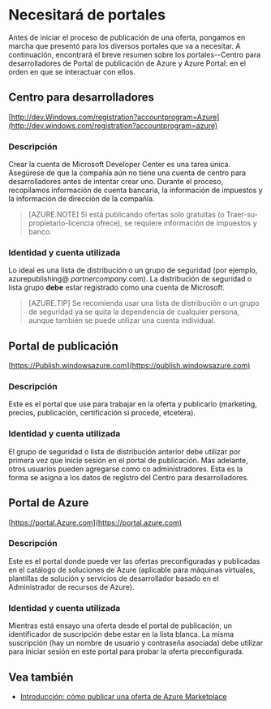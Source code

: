 <properties
   pageTitle="Información general sobre los portales de diversos necesarios para crear una oferta de Marketplace | Microsoft Azure"
   description="Información general sobre los portales de diversos necesarios para crear una oferta de Marketplace"
   services="marketplace-publishing"
   documentationCenter=""
   authors="HannibalSII"
   manager="hascipio"
   editor=""/>

<tags
   ms.service="marketplace"
   ms.devlang="na"
   ms.topic="article"
   ms.tgt_pltfrm="na"
   ms.workload="na"
   ms.date="07/27/2016"
   ms.author="hascipio" />


# <a name="portals-you-will-need"></a>Necesitará de portales
Antes de iniciar el proceso de publicación de una oferta, pongamos en marcha que presentó para los diversos portales que va a necesitar. A continuación, encontrará el breve resumen sobre los portales--Centro para desarrolladores de Portal de publicación de Azure y Azure Portal: en el orden en que se interactuar con ellos.                                                                            
## <a name="developer-center"></a>Centro para desarrolladores
[http://dev.Windows.com/registration?accountprogram=Azure](http://dev.windows.com/registration?accountprogram=azure)
### <a name="description"></a>Descripción
Crear la cuenta de Microsoft Developer Center es una tarea única. Asegúrese de que la compañía aún no tiene una cuenta de centro para desarrolladores antes de intentar crear uno. Durante el proceso, recopilamos información de cuenta bancaria, la información de impuestos y la información de dirección de la compañía.

> [AZURE.NOTE] Si está publicando ofertas solo gratuitas (o Traer-su-propietario-licencia ofrece), se requiere información de impuestos y banco.

### <a name="identityaccount-used"></a>Identidad y cuenta utilizada
Lo ideal es una lista de distribución o un grupo de seguridad (por ejemplo, azurepublishing@ *partnercompany*.com). La distribución de seguridad o lista grupo **debe** estar registrado como una cuenta de Microsoft.

> [AZURE.TIP] Se recomienda usar una lista de distribución o un grupo de seguridad ya se quita la dependencia de cualquier persona, aunque también se puede utilizar una cuenta individual.

## <a name="publishing-portal"></a>Portal de publicación
[https://Publish.windowsazure.com](https://publish.windowsazure.com)

### <a name="description"></a>Descripción
Este es el portal que use para trabajar en la oferta y publicarlo (marketing, precios, publicación, certificación si procede, etcetera).

### <a name="identityaccount-used"></a>Identidad y cuenta utilizada
El grupo de seguridad o lista de distribución anterior debe utilizar por primera vez que inicie sesión en el portal de publicación. Más adelante, otros usuarios pueden agregarse como co administradores. Esta es la forma se asigna a los datos de registro del Centro para desarrolladores.

## <a name="azure-portal"></a>Portal de Azure
[https://portal.Azure.com](https://portal.azure.com)
### <a name="description"></a>Descripción
Este es el portal donde puede ver las ofertas preconfiguradas y publicadas en el catálogo de soluciones de Azure (aplicable para máquinas virtuales, plantillas de solución y servicios de desarrollador basado en el Administrador de recursos de Azure).
### <a name="identityaccount-used"></a>Identidad y cuenta utilizada
Mientras está ensayo una oferta desde el portal de publicación, un identificador de suscripción debe estar en la lista blanca. La misma suscripción (hay un nombre de usuario y contraseña asociada) debe utilizar para iniciar sesión en este portal para probar la oferta preconfigurada.

## <a name="see-also"></a>Vea también
- [Introducción: cómo publicar una oferta de Azure Marketplace](marketplace-publishing-getting-started.md)
